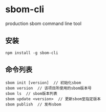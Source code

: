 # sbom-cli
production sbom command line tool

## 安装
```
npm install -g sbom-cli
```

## 命令列表
```
sbom init [version]  // 初始化sbom
sbom version  // 该项目所使用的sbom版本号
sbom ls  // sbom版本列表
sbom update <version>  // 更新sbom至指定版本
sbom publish  // 发布sbom
```